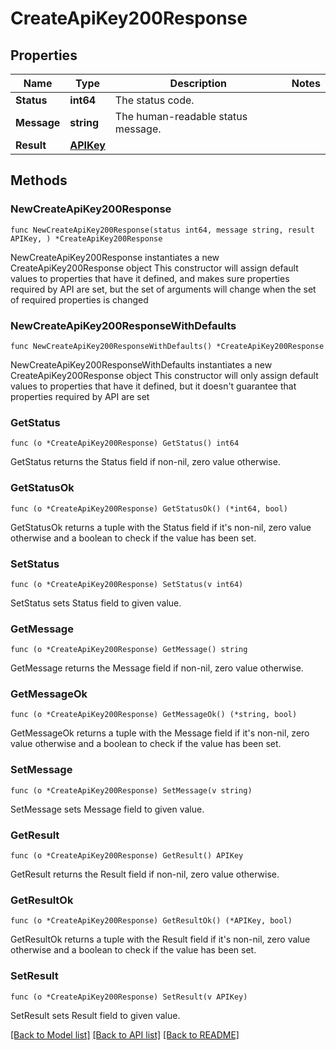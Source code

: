 # CreateApiKey200Response

## Properties

Name | Type | Description | Notes
------------ | ------------- | ------------- | -------------
**Status** | **int64** | The status code. | 
**Message** | **string** | The human-readable status message. | 
**Result** | [**APIKey**](APIKey.md) |  | 

## Methods

### NewCreateApiKey200Response

`func NewCreateApiKey200Response(status int64, message string, result APIKey, ) *CreateApiKey200Response`

NewCreateApiKey200Response instantiates a new CreateApiKey200Response object
This constructor will assign default values to properties that have it defined,
and makes sure properties required by API are set, but the set of arguments
will change when the set of required properties is changed

### NewCreateApiKey200ResponseWithDefaults

`func NewCreateApiKey200ResponseWithDefaults() *CreateApiKey200Response`

NewCreateApiKey200ResponseWithDefaults instantiates a new CreateApiKey200Response object
This constructor will only assign default values to properties that have it defined,
but it doesn't guarantee that properties required by API are set

### GetStatus

`func (o *CreateApiKey200Response) GetStatus() int64`

GetStatus returns the Status field if non-nil, zero value otherwise.

### GetStatusOk

`func (o *CreateApiKey200Response) GetStatusOk() (*int64, bool)`

GetStatusOk returns a tuple with the Status field if it's non-nil, zero value otherwise
and a boolean to check if the value has been set.

### SetStatus

`func (o *CreateApiKey200Response) SetStatus(v int64)`

SetStatus sets Status field to given value.


### GetMessage

`func (o *CreateApiKey200Response) GetMessage() string`

GetMessage returns the Message field if non-nil, zero value otherwise.

### GetMessageOk

`func (o *CreateApiKey200Response) GetMessageOk() (*string, bool)`

GetMessageOk returns a tuple with the Message field if it's non-nil, zero value otherwise
and a boolean to check if the value has been set.

### SetMessage

`func (o *CreateApiKey200Response) SetMessage(v string)`

SetMessage sets Message field to given value.


### GetResult

`func (o *CreateApiKey200Response) GetResult() APIKey`

GetResult returns the Result field if non-nil, zero value otherwise.

### GetResultOk

`func (o *CreateApiKey200Response) GetResultOk() (*APIKey, bool)`

GetResultOk returns a tuple with the Result field if it's non-nil, zero value otherwise
and a boolean to check if the value has been set.

### SetResult

`func (o *CreateApiKey200Response) SetResult(v APIKey)`

SetResult sets Result field to given value.



[[Back to Model list]](../README.md#documentation-for-models) [[Back to API list]](../README.md#documentation-for-api-endpoints) [[Back to README]](../README.md)


